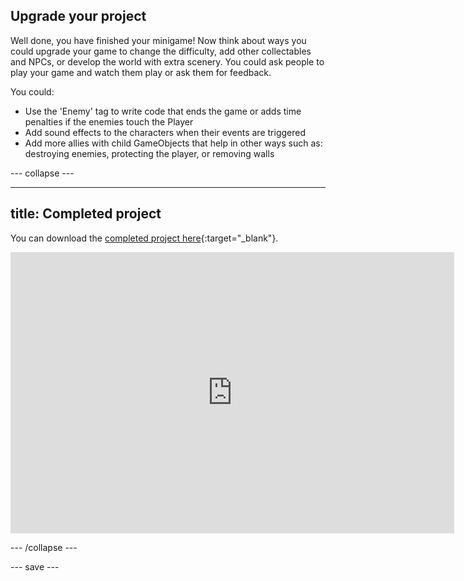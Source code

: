 ## Upgrade your project

Well done, you have finished your minigame! Now think about ways you could upgrade your game to change the difficulty, add other collectables and NPCs, or develop the world with extra scenery. You could ask people to play your game and watch them play or ask them for feedback. 

You could:
+ Use the 'Enemy' tag to write code that ends the game or adds time penalties if the enemies touch the Player 
+ Add sound effects to the characters when their events are triggered
+ Add more allies with child GameObjects that help in other ways such as: destroying enemies, protecting the player, or removing walls

--- collapse ---

---
title: Completed project
---

You can download the [completed project here](https://rpf.io/p/en/non-player-characters-get){:target="_blank"}.

<iframe allowtransparency="true" width="710" height="450" src="https://non-player-characters-extended.rpfilt.repl.co" frameborder="0"></iframe>


--- /collapse ---

--- save ---
